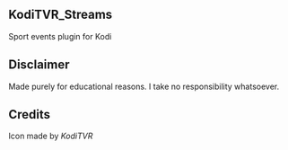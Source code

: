 ## KodiTVR_Streams
Sport events plugin for Kodi

## Disclaimer
Made purely for educational reasons. I take no responsibility whatsoever.

## Credits
Icon made by *KodiTVR*
